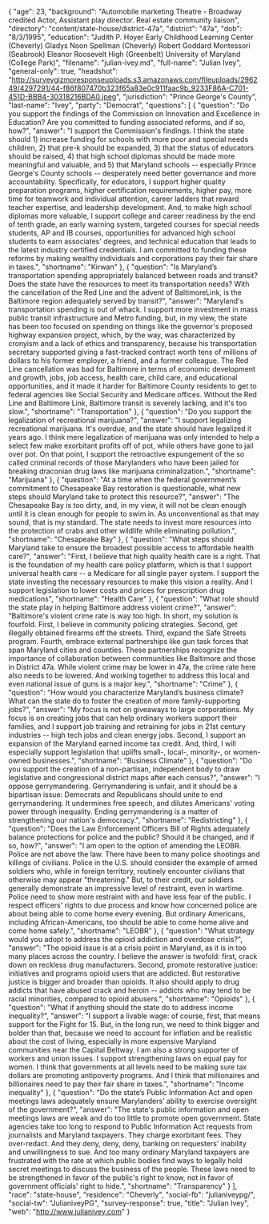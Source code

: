 {
  "age": 23,
  "background": "Automobile marketing  Theatre - Broadway credited Actor, Assistant play director.  Real estate community liaison",
  "directory": "content/state-house/district-47a",
  "district": "47a",
  "dob": "8/3/1995",
  "education": "Judith P. Hoyer Early Childhood Learning Center (Cheverly) Gladys Noon Spellman (Cheverly) Robert Goddard Montessori (Seabrook) Eleanor Roosevelt High (Greenbelt) University of Maryland (College Park)",
  "filename": "julian-ivey.md",
  "full-name": "Julian Ivey",
  "general-only": true,
  "headshot": "http://surveygizmoresponseuploads.s3.amazonaws.com/fileuploads/296249/4297291/44-f86f807470b323f65a83e0c911faac9b_9233F86A-C701-451D-BBB4-30318216BDA0.jpeg",
  "jurisdiction": "Prince George's County",
  "last-name": "Ivey",
  "party": "Democrat",
  "questions": [
    {
      "question": "Do you support the findings of the Commission on Innovation and Excellence in Education? Are you committed to funding associated reforms, and if so, how?",
      "answer": "I support the Commission's findings. I think the state should 1) increase funding for schools with more poor and special needs children, 2) that pre-k should be expanded, 3) that the status of educators should be raised, 4) that high school diplomas should be made more meaningful and valuable, and 5) that Maryland schools -- especially Prince George's County schools -- desperately need better governance and more accountability. Specifically, for educators, I support higher quality preparation programs, higher certification requirements, higher pay, more time for teamwork and individual attention, career ladders that reward teacher expertise, and leadership development. And, to make high school diplomas more valuable, I support college and career readiness by the end of tenth grade, an early warning system, targeted courses for special needs students, AP and IB courses, opportunities for advanced high school students to earn associates' degrees, and technical education that leads to the latest industry certified credentials.  I am committed to funding these reforms by making wealthy individuals and corporations pay their fair share in taxes.",
      "shortname": "Kirwan"
    },
    {
      "question": "Is Maryland’s transportation spending appropriately balanced between roads and transit? Does the state have the resources to meet its transportation needs? With the cancellation of the Red Line and the advent of BaltimoreLink, is the Baltimore region adequately served by transit?",
      "answer": "Maryland's transportation spending is out of whack. I support more investment in mass public transit infrastructure and Metro funding, but, in my view, the state has been too focused on spending on things like the governor's proposed highway expansion project, which, by the way, was characterized by cronyism and a lack of ethics and transparency, because his transportation secretary supported giving a fast-tracked contract worth tens of millions of dollars to his former employer, a friend, and a former colleague. The Red Line cancellation was bad for Baltimore in terms of economic development and growth, jobs, job access, health care, child care, and educational opportunities, and it made it harder for Baltimore County residents to get to federal agencies like Social Security and Medicare offices. Without the Red Line and Baltimore Link, Baltimore transit is severely lacking, and it's too slow.",
      "shortname": "Transportation"
    },
    {
      "question": "Do you support the legalization of recreational marijuana?",
      "answer": "I support legalizing recreational marijuana. It's overdue, and the state should have legalized it years ago. I think mere legalization of marijuana was only intended to help a select few make exorbitant profits off of pot, while others have gone to jail over pot. On that point, I support the retroactive expungement of the so called criminal records of those Marylanders who have been jailed for breaking draconian drug laws like marijuana criminalization.",
      "shortname": "Marijuana"
    },
    {
      "question": "At a time when the federal government’s commitment to Chesapeake Bay restoration is questionable, what new steps should Maryland take to protect this resource?",
      "answer": "The Chesapeake Bay is too dirty, and, in my view, it will not be clean enough until it is clean enough for people to swim in. As unconventional as that may sound, that is my standard. The state needs to invest more resources into the protection of crabs and other wildlife while eliminating pollution.",
      "shortname": "Chesapeake Bay"
    },
    {
      "question": "What steps should Maryland take to ensure the broadest possible access to affordable health care?",
      "answer": "First, I believe that high quality health care is a right. That is the foundation of my health care policy platform, which is that I support universal health care -- a Medicare for all single payer system. I support the state investing the necessary resources to make this vision a reality. And I support legislation to lower costs and prices for prescription drug medications",
      "shortname": "Health Care"
    },
    {
      "question": "What role should the state play in helping Baltimore address violent crime?",
      "answer": "Baltimore's violent crime rate is way too high. In short, my solution is fourfold. First, I believe in community policing strategies. Second, get illegally obtained firearms off the streets. Third, expand the Safe Streets program. Fourth, embrace external partnerships like gun task forces that span Maryland cities and counties. These partnerships recognize the importance of collaboration between communities like Baltimore and those in District 47a. While violent crime may be lower in 47a, the crime rate here also needs to be lowered. And working together to address this local and even national issue of guns is a major key.",
      "shortname": "Crime"
    },
    {
      "question": "How would you characterize Maryland’s business climate? What can the state do to foster the creation of more family-supporting jobs?",
      "answer": "My focus is not on giveaways to large corporations. My focus is on creating jobs that can help ordinary workers support their families, and I support job training and retraining for jobs in 21st century industries -- high tech jobs and clean energy jobs. Second, I support an expansion of the Maryland earned income tax credit. And, third, I will especially support legislation that uplifts small-, local-, minority-, or women-owned businesses.",
      "shortname": "Business Climate"
    },
    {
      "question": "Do you support the creation of a non-partisan, independent body to draw legislative and congressional district maps after each census?",
      "answer": "I oppose gerrymandering. Gerrymandering is unfair, and it should be a bipartisan issue: Democrats and Republicans should unite to end gerrymandering. It undermines free speech, and dilutes Americans' voting power through inequality. Ending gerrymandering is a matter of strengthening our nation's democracy.",
      "shortname": "Redistricting"
    },
    {
      "question": "Does the Law Enforcement Officers Bill of Rights adequately balance protections for police and the public? Should it be changed, and if so, how?",
      "answer": "I am open to the option of amending the LEOBR. Police are not above the law. There have been to many police shootings and killings of civilians. Police in the U.S. should consider the example of armed soldiers who, while in foreign territory, routinely encounter civilians that otherwise may appear \"threatening.\" But, to their credit, our soldiers generally demonstrate an impressive level of restraint, even in wartime. Police need to show more restraint with and have less fear of the public. I respect officers' rights to due process and know how concerned police are about being able to come home every evening. But ordinary Americans, including African-Americans, too should be able to come home alive and come home safely.",
      "shortname": "LEOBR"
    },
    {
      "question": "What strategy would you adopt to address the opioid addiction and overdose crisis?",
      "answer": "The opioid issue is at a crisis point in Maryland, as it is in too many places across the country. I believe the answer is twofold: first, crack down on reckless drug manufacturers. Second, promote restorative justice: initiatives and programs opioid users that are addicted. But restorative justice is bigger and broader than opioids. It also should apply to drug addicts that have abused crack and heroin -- addicts who may tend to be racial minorities, compared to opioid abusers.",
      "shortname": "Opioids"
    },
    {
      "question": "What if anything should the state do to address income inequality?",
      "answer": "I support a livable wage: of course, first, that means support for the Fight for 15. But, in the long run, we need to think bigger and bolder than that, because we need to account for inflation and be realistic about the cost of living, especially in more expensive Maryland communities near the Capital Beltway. I am also a strong supporter of workers and union issues. I support strengthening laws on equal pay for women. I think that governments at all levels need to be making sure tax dollars are promoting antipoverty programs. And I think that millionaires and billionaires need to pay their fair share in taxes.",
      "shortname": "Income inequality"
    },
    {
      "question": "Do the state’s Public Information Act and open meetings laws adequately ensure Marylanders’ ability to exercise oversight of the government?",
      "answer": "The state's public information and open meetings laws are weak and do too little to promote open government. State agencies take too long to respond to Public Information Act requests from journalists and Maryland taxpayers. They charge exorbitant fees. They over-redact. And they deny, deny, deny, banking on requesters' inability and unwillingness to sue. And too many ordinary Maryland taxpayers are frustrated with the rate at which public bodies find ways to legally hold secret meetings to discuss the business of the people. These laws need to be strengthened in favor of the public's right to know, not in favor of government officials' right to hide.",
      "shortname": "Transparency"
    }
  ],
  "race": "state-house",
  "residence": "Cheverly",
  "social-fb": "julianiveypg/",
  "social-tw": "JulianiveyPG",
  "survey-response": true,
  "title": "Julian Ivey",
  "web": "http://www.julianivey.com"
}

